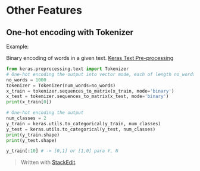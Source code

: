 # Other Features

## One-hot encoding with Tokenizer


Example:

Binary encoding of words in a given text. 
[Keras Text Pre-processing](https://keras.io/api/preprocessing/text/)
```python
from keras.preprocessing.text import Tokenizer
# One-hot encoding the output into vector mode, each of length no_words
no_words = 1000
tokenizer = Tokenizer(num_words=no_words)
x_train = tokenizer.sequences_to_matrix(x_train, mode='binary')
x_test = tokenizer.sequences_to_matrix(x_test, mode='binary')
print(x_train[0]) 

# One-hot encoding the output
num_classes = 2
y_train = keras.utils.to_categorical(y_train, num_classes)
y_test = keras.utils.to_categorical(y_test, num_classes)
print(y_train.shape)
print(y_test.shape)

y_train[:10] # -> [0,1] or [1,0] para Y, N
```

> Written with [StackEdit](https://stackedit.io/).
<!--stackedit_data:
eyJoaXN0b3J5IjpbMTQ3MTAxODkwMiw2MDY2NDcwMThdfQ==
-->